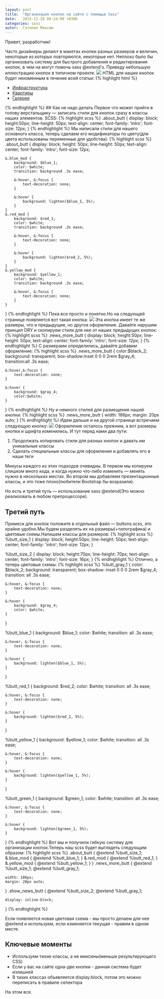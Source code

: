 ```yaml
---
layout: post
title:  "Организация кнопок на сайте с помощью Sass"
date:   2015-12-28 08:24:00 +0300
categories: sass
autor:  Гатилин Максим
---
```

Привет, разработчик!

Часто дизайнеры делают в макетах кнопки разных размеров и величин, некоторые из которых повторяются, некоторые нет. Неплохо было бы организовать систему для быстрого добавления и редактирования кнопок, в чем на могут помочь sass @extend's. Приведу небольшую иллюстрацию кнопок в типичном проекте.
![](../../../../i/btns_lesson_1.png)
HTML для наших кнопок будет неизменным в течение всей статьи:
{% highlight html %}
<ul class="about_butt_list">
    <li class="about_butt_item"><a href="#" class="about_butt blue_mod">Инфраструктура</a></li>
    <li class="about_butt_item"><a href="#" class="about_butt red_mod">Квартиры</a></li>
    <li class="about_butt_item"><a href="#" class="about_butt yellow_mod">Галерея</a></li>
</ul>
{% endhighlight %}
## Как не надо делать
Первое что может прийти в голову верстальщику — записать стили для кнопок сразу в классы наших элементов.
SCSS:
{% highlight scss %}
.about_butt {
	display: block;
	height:50px;
	line-height: 50px;
	text-align: center;
	font-family: 'intro';
	font-size: 12px;
}
{% endhighlight %}
Мы написали стили для нашего основного класса, теперь сделаем его модификаторы по цвету(для цвета использованы переменные для удобства):
{% highlight scss %}
.about_butt {
	display: block;
	height: 50px;
	line-height: 50px;
	text-align: center;
	font-family: 'intro';
	font-size: 12px;

	&.blue_mod {
		background: $blue_1;
		color: $white;
		transition: background .3s ease;

		&:hover, &:focus {
			text-decoration: none;
		}

		&:hover {
			background: lighten($blue_1, 5%);
		}
	}
	&.red_mod {
		background: $red_1;
		color: $white;
		transition: background .3s ease;

		&:hover, &:focus {
			text-decoration: none;
		}

		&:hover {
			background: lighten($red_2, 5%);
		}
	}
	&.yellow_mod {
		background: $yellow_1;
		color: $white;
		transition: background .3s ease;

		&:hover, &:focus {
			text-decoration: none;
		}
	}
}
{% endhighlight %}
Пока все просто и понятно.Но на следующей странице появляется вот такая кнопка:
![](../../../../i/btns_lesson_2.png)
Эта кнопка имеет те же размеры, что и предыдущие, но другое оформление. Давайте нарушим принцип DRY и скопируем стили для нее от наших предыдущих кнопок:
{% highlight scss %}
.news_more_butt {
	display: block;
	height:50px;
	line-height: 50px;
	text-align: center;
	font-family: 'intro';
	font-size: 12px;
}
{% endhighlight %}
С размерами определились, давайте добавим оформление:
{% highlight scss %}
.news_more_butt {
	color:$black_2;
	background: transparent;
	box-shadow:inset 0 0 0 2rem $gray_4;
	transition:all .3s ease;

	&:hover,&:focus {
		text-decoration: none;
	}

	&:hover {
		background: $gray_4;
		color:$white;
	}
}
{% endhighlight %}
Ну и немного стилей для размещения нашей кнопки:
{% highlight scss %}
.news_more_butt {
	width: 186px;
	margin: 20px auto;
}
{% endhighlight %}
Идем дальше и на другой странице встречаем следующую кнопку:
![](../../../../i/btns_lesson_3.png)
Оформление осталось прежним, а вот размеры кнопки и шрифта изменились. И тут перед нами два пути:

1. Продолжать копировать стили для разных кнопок и давать им уникальные классы
2. Сделать специальные классы для оформления и добавлять его в наши теги

Минусы каждого из этих подходов очевидны. В первом мы копируем слишком много кода, и когда нужно что-либо изменить — менять нужно в нескольких местах. Во втором мы добавляем презентационные классы, и это тоже плохо(любители Bootstrap бы возразили).

Но есть и третий путь — использование sass @extend(Это можно реализовать в любом препроцессоре).

## Третий путь
Примеси для кнопок положите в отдельный файл — buttons.scss, это крайне удобно.Мы будем разделять их на размеры(+типографика) и цветовые схемы.Напишем классы для размеров:
{% highlight scss %}
%butt_size_1 {
	display: block;
	height:50px;
	line-height: 50px;
	text-align: center;
	font-family: 'intro';
	font-size: 12px;
}

%butt_size_2 {
	display: block;
	height:70px;
	line-height: 70px;
	text-align: center;
	font-family: 'intro';
	font-size: 16px;
}
{% endhighlight %}
Отлично, а теперь цветовые схемы:
{% highlight scss %}
%butt_gray_1 {
	color: $black_2;
	background: transparent;
	box-shadow: inset 0 0 0 2rem $gray_4;
	transition: all .3s ease;

	&:hover, &:focus {
		text-decoration: none;
	}

	&:hover {
		background: $gray_4;
		color: $white;
	}
}

%butt_blue_1 {
	background: $blue_1;
	color: $white;
	transition: all .3s ease;

	&:hover, &:focus {
		text-decoration: none;
	}

	&:hover {
		background: lighten($blue_1, 5%);
	}
}

%butt_red_1 {
	background: $red_2;
	color: $white;
	transition: all .3s ease;

	&:hover, &:focus {
		text-decoration: none;
	}

	&:hover {
		background: lighten($red_2, 5%);
	}
}

%butt_yellow_1 {
	background: $yellow_1;
	color: $white;
	transition: all .3s ease;

	&:hover, &:focus {
		text-decoration: none;
	}

	&:hover {
		background: lighten($yellow_1, 5%);
	}
}

%butt_green_1 {
	background: $green_1;
	color: $white;
	transition: all .3s ease;

	&:hover, &:focus {
		text-decoration: none;
	}

	&:hover {
		background: lighten($green_1, 5%);
	}
}
{% endhighlight %}
Вот мы и получили гибкую систему для организации кнопок.Теперь наш scss будет выглядеть следующим образом:
{% highlight scss %}
.about_butt {
	@extend %butt_size_1;
	&.blue_mod {
		@extend %butt_blue_1;
	}
	&.red_mod {
		@extend %butt_red_1;
	}
	&.yellow_mod {
		@extend %butt_yellow_1;
	}
}
.news_more_butt {
	@extend %butt_size_1;
	@extend %butt_gray_1;

	width: 186px;
	margin: 20px auto;
}
.show_news_butt {
	@extend %butt_size_2;
	@extend %butt_gray_1;

	display: inline-block;
}
{% endhighlight %}

Если появляется новая цветовая схема - мы просто делаем для нее @extend и используем, если изменяется текущая - правим в одном месте.

## Ключевые моменты

* Используем тихие классы, а не миксины(меньше результирующего CSS)
* Если у вас на сайте одна-две кнопки - данная система будет излишней
* В тихих классах объявляется display:block, потом это можно переписать в правиле селектора

На этом все.